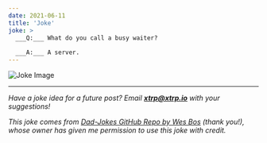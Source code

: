 ```yaml
---
date: 2021-06-11
title: 'Joke'
joke: >
  ___Q:___ What do you call a busy waiter?
  
  ___A:___ A server.
---
```


![Joke Image](https://private.xtrp.io/projects/DailyDeveloperJokes/public_image_server/images/5e1258884db70.png)

---
*Have a joke idea for a future post? Email **[xtrp@xtrp.io](mailto:xtrp@xtrp.io)** with your suggestions!*

*This joke comes from [Dad-Jokes GitHub Repo by Wes Bos](https://github.com/wesbos/dad-jokes) (thank you!), whose owner has given me permission to use this joke with credit.*

<!-- 
Joke text:
**Q:** What do you call a busy waiter?

**A:** A server.
 -->

